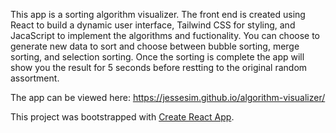 This app is a sorting algorithm visualizer. The front end is created using React to build a dynamic user interface, Tailwind CSS for styling, and JacaScript to implement the algorithms and fuctionality. You can choose to generate new data to sort and choose between bubble sorting, merge sorting, and selection sorting. Once the sorting is complete the app will show you the result for 5 seconds before restting to the original random assortment.

The app can be viewed here: https://jessesim.github.io/algorithm-visualizer/

This project was bootstrapped with [Create React App](https://github.com/facebook/create-react-app).
